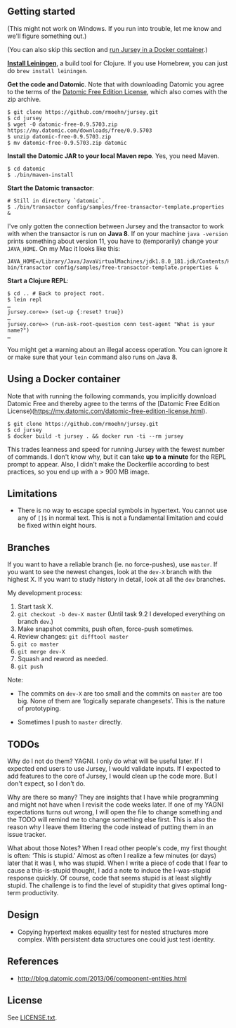 Getting started
---------------

(This might not work on Windows. If you run into trouble, let me know and we'll
figure something out.)

(You can also skip this section and [run Jursey in a Docker
container](#Using-a-Docker-container).)

[**Install Leiningen**](https://leiningen.org/#install), a build tool for
Clojure. If you use Homebrew, you can just do `brew install leiningen`.

**Get the code and Datomic**. Note that with downloading Datomic you agree to
the terms of the [Datomic Free Edition
License](https://my.datomic.com/datomic-free-edition-license.html), which also
comes with the zip archive.

```
$ git clone https://github.com/rmoehn/jursey.git
$ cd jursey
$ wget -O datomic-free-0.9.5703.zip https://my.datomic.com/downloads/free/0.9.5703
$ unzip datomic-free-0.9.5703.zip
$ mv datomic-free-0.9.5703.zip datomic
```

**Install the Datomic JAR to your local Maven repo**. Yes, you need Maven.

```
$ cd datomic
$ ./bin/maven-install
```

**Start the Datomic transactor**:

```
# Still in directory `datomic`.
$ ./bin/transactor config/samples/free-transactor-template.properties &
```

I've only gotten the connection between Jursey and the transactor to work with
when the transactor is run on **Java 8**. If on your machine `java -version`
prints something about version 11, you have to (temporarily) change your
`JAVA_HOME`. On my Mac it looks like this:

```
JAVA_HOME=/Library/Java/JavaVirtualMachines/jdk1.8.0_181.jdk/Contents/Home/ bin/transactor config/samples/free-transactor-template.properties &
```

**Start a Clojure REPL**:

```
$ cd .. # Back to project root.
$ lein repl
…
jursey.core=> (set-up {:reset? true})
…
jursey.core=> (run-ask-root-question conn test-agent "What is your name?")
…
```

You might get a warning about an illegal access operation. You can ignore it or
make sure that your `lein` command also runs on Java 8.


Using a Docker container
------------------------

Note that with running the following commands, you implicitly download Datomic
Free and thereby agree to the terms of the [Datomic Free Edition
License)(https://my.datomic.com/datomic-free-edition-license.html).

```
$ git clone https://github.com/rmoehn/jursey.git
$ cd jursey
$ docker build -t jursey . && docker run -ti --rm jursey
```

This trades leanness and speed for running Jursey with the fewest number of
commands. I don't know why, but it can take **up to a minute** for the REPL
prompt to appear. Also, I didn't make the Dockerfile according to best
practices, so you end up with a > 900 MB image.


Limitations
-----------

- There is no way to escape special symbols in hypertext. You cannot use any of
  `[]$` in normal text. This is not a fundamental limitation and could be fixed
  within eight hours.


Branches
--------

If you want to have a reliable branch (ie. no force-pushes), use `master`. If
you want to see the newest changes, look at the `dev-X` branch with the highest
X. If you want to study history in detail, look at all the `dev` branches.

My development process:

1. Start task X.
2. `git checkout -b dev-X master` (Until task 9.2 I developed everything on
   branch `dev`.)
3. Make snapshot commits, push often, force-push sometimes.
4. Review changes: `git difftool master`
5. `git co master`
6. `git merge dev-X`
7. Squash and reword as needed.
8. `git push`

Note:

- The commits on `dev-X` are too small and the commits on `master` are too big.
  None of them are ‘logically separate changesets’. This is the nature of
  prototyping.

- Sometimes I push to `master` directly.


TODOs
-----

Why do I not do them? YAGNI. I only do what will be useful later. If I expected
end users to use Jursey, I would validate inputs. If I expected to add features
to the core of Jursey, I would clean up the code more. But I don't expect, so I
don't do.

Why are there so many? They are insights that I have while programming and might
not have when I revisit the code weeks later. If one of my YAGNI expectations
turns out wrong, I will open the file to change something and the TODO will
remind me to change something else first. This is also the reason why I leave
them littering the code instead of putting them in an issue tracker.

What about those Notes? When I read other people's code, my first thought is
often: ‘This is stupid.’ Almost as often I realize a few minutes (or days) later
that it was I, who was stupid. When I write a piece of code that I fear to cause
a this-is-stupid thought, I add a note to induce the I-was-stupid response
quickly. Of course, code that seems stupid is at least slightly stupid. The
challenge is to find the level of stupidity that gives optimal long-term
productivity.


Design
------

- Copying hypertext makes equality test for nested structures more complex.
  With persistent data structures one could just test identity.


References
----------

- http://blog.datomic.com/2013/06/component-entities.html


License
-------

See [LICENSE.txt](LICENSE.txt).
